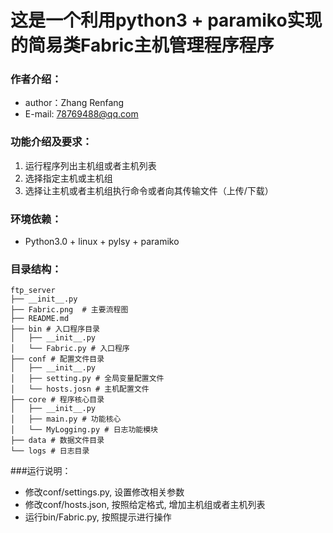 # 这是一个利用python3 + paramiko实现的简易类Fabric主机管理程序程序

### 作者介绍：
* author：Zhang Renfang
* E-mail: 78769488@qq.com

### 功能介绍及要求：
1. 运行程序列出主机组或者主机列表
2. 选择指定主机或主机组
3. 选择让主机或者主机组执行命令或者向其传输文件（上传/下载）

### 环境依赖：
* Python3.0 + linux + pylsy + paramiko

### 目录结构：

    ftp_server
    ├── __init__.py
    ├── Fabric.png  # 主要流程图
    ├── README.md
    ├── bin # 入口程序目录
    │   ├── __init__.py
    │   └── Fabric.py # 入口程序
    ├── conf # 配置文件目录
    │   ├── __init__.py
    │   ├── setting.py # 全局变量配置文件
    │   └── hosts.josn # 主机配置文件
    ├── core # 程序核心目录
    │   ├── __init__.py
    │   ├── main.py # 功能核心
    │   └── MyLogging.py # 日志功能模块
    ├── data # 数据文件目录
    └── logs # 日志目录


###运行说明：
* 修改conf/settings.py, 设置修改相关参数
* 修改conf/hosts.json, 按照给定格式, 增加主机组或者主机列表
* 运行bin/Fabric.py, 按照提示进行操作


